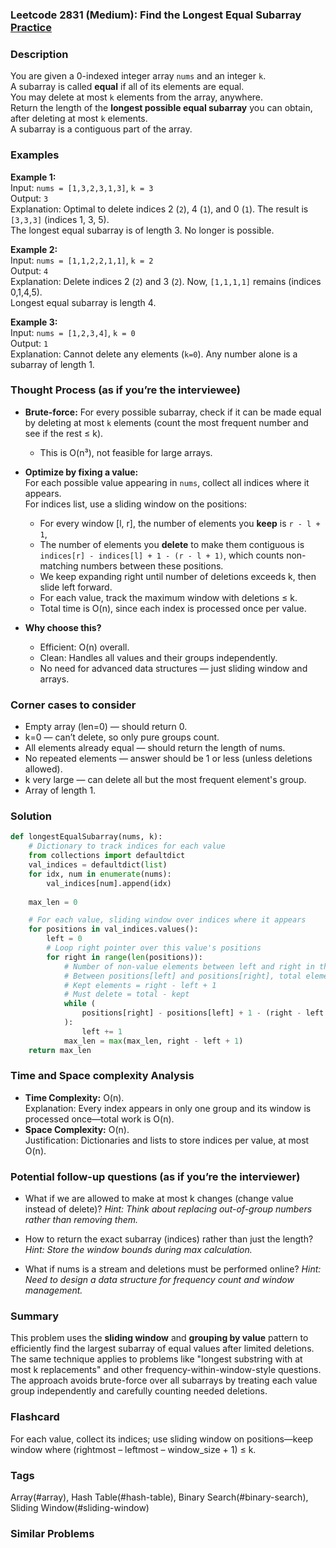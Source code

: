 ### Leetcode 2831 (Medium): Find the Longest Equal Subarray [Practice](https://leetcode.com/problems/find-the-longest-equal-subarray)

### Description  
You are given a 0-indexed integer array `nums` and an integer `k`.  
A subarray is called **equal** if all of its elements are equal.  
You may delete at most `k` elements from the array, anywhere.  
Return the length of the **longest possible equal subarray** you can obtain, after deleting at most `k` elements.  
A subarray is a contiguous part of the array.

### Examples  

**Example 1:**  
Input: `nums = [1,3,2,3,1,3]`, `k = 3`  
Output: `3`  
Explanation: Optimal to delete indices 2 (`2`), 4 (`1`), and 0 (`1`). The result is `[3,3,3]` (indices 1, 3, 5).  
The longest equal subarray is of length 3. No longer is possible.

**Example 2:**  
Input: `nums = [1,1,2,2,1,1]`, `k = 2`  
Output: `4`  
Explanation: Delete indices 2 (`2`) and 3 (`2`). Now, `[1,1,1,1]` remains (indices 0,1,4,5).  
Longest equal subarray is length 4.

**Example 3:**  
Input: `nums = [1,2,3,4]`, `k = 0`  
Output: `1`  
Explanation: Cannot delete any elements (`k=0`). Any number alone is a subarray of length 1.

### Thought Process (as if you’re the interviewee)  
- **Brute-force:** For every possible subarray, check if it can be made equal by deleting at most `k` elements (count the most frequent number and see if the rest ≤ k).  
    - This is O(n³), not feasible for large arrays.

- **Optimize by fixing a value:**  
  For each possible value appearing in `nums`, collect all indices where it appears.  
  For indices list, use a sliding window on the positions:  
  - For every window [l, r], the number of elements you **keep** is `r - l + 1`,  
  - The number of elements you **delete** to make them contiguous is `indices[r] - indices[l] + 1 - (r - l + 1)`, which counts non-matching numbers between these positions.
  - We keep expanding right until number of deletions exceeds k, then slide left forward.
  - For each value, track the maximum window with deletions ≤ k.
  - Total time is O(n), since each index is processed once per value.

- **Why choose this?**
    - Efficient: O(n) overall.
    - Clean: Handles all values and their groups independently.
    - No need for advanced data structures — just sliding window and arrays.

### Corner cases to consider  
- Empty array (len=0) — should return 0.
- k=0 — can’t delete, so only pure groups count.
- All elements already equal — should return the length of nums.
- No repeated elements — answer should be 1 or less (unless deletions allowed).
- k very large — can delete all but the most frequent element's group.
- Array of length 1.

### Solution

```python
def longestEqualSubarray(nums, k):
    # Dictionary to track indices for each value
    from collections import defaultdict
    val_indices = defaultdict(list)
    for idx, num in enumerate(nums):
        val_indices[num].append(idx)
    
    max_len = 0

    # For each value, sliding window over indices where it appears
    for positions in val_indices.values():
        left = 0
        # Loop right pointer over this value's positions
        for right in range(len(positions)):
            # Number of non-value elements between left and right in the array
            # Between positions[left] and positions[right], total elements = positions[right] - positions[left] + 1
            # Kept elements = right - left + 1
            # Must delete = total - kept
            while (
                positions[right] - positions[left] + 1 - (right - left + 1) > k
            ):
                left += 1
            max_len = max(max_len, right - left + 1)
    return max_len
```

### Time and Space complexity Analysis  

- **Time Complexity:** O(n).  
  Explanation: Every index appears in only one group and its window is processed once—total work is O(n).
- **Space Complexity:** O(n).  
  Justification: Dictionaries and lists to store indices per value, at most O(n).

### Potential follow-up questions (as if you’re the interviewer)  

- What if we are allowed to make at most k changes (change value instead of delete)?
  *Hint: Think about replacing out-of-group numbers rather than removing them.*

- How to return the exact subarray (indices) rather than just the length?
  *Hint: Store the window bounds during max calculation.*

- What if nums is a stream and deletions must be performed online?
  *Hint: Need to design a data structure for frequency count and window management.*

### Summary
This problem uses the **sliding window** and **grouping by value** pattern to efficiently find the largest subarray of equal values after limited deletions. The same technique applies to problems like "longest substring with at most k replacements" and other frequency-within-window-style questions. The approach avoids brute-force over all subarrays by treating each value group independently and carefully counting needed deletions.


### Flashcard
For each value, collect its indices; use sliding window on positions—keep window where (rightmost – leftmost – window_size + 1) ≤ k.

### Tags
Array(#array), Hash Table(#hash-table), Binary Search(#binary-search), Sliding Window(#sliding-window)

### Similar Problems
